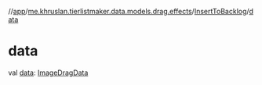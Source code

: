 //[app](../../../index.md)/[me.khruslan.tierlistmaker.data.models.drag.effects](../index.md)/[InsertToBacklog](index.md)/[data](data.md)

# data

val [data](data.md): [ImageDragData](../../me.khruslan.tierlistmaker.data.models.drag/-image-drag-data/index.md)

